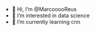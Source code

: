 - 👋 Hi, I’m @MarcooooReus
- 👀 I’m interested in data science
- 🌱 I’m currently learning cnn

<!---
MarcooooReus/MarcooooReus is a ✨ special ✨ repository because its `README.md` (this file) appears on your GitHub profile.
You can click the Preview link to take a look at your changes.
--->
